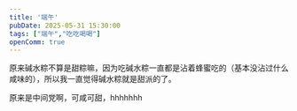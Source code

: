 ```yaml
---
title: '端午'
pubDate: 2025-05-31 15:30:00
tags: ["端午","吃吃喝喝"]
openComm: true
---
```

原来碱水粽不算是甜粽嘛，因为吃碱水粽一直都是沾着蜂蜜吃的（基本没沾过什么咸味的），所以我一直觉得碱水粽就是甜派的了。

原来是中间党啊，可咸可甜，hhhhhhh
